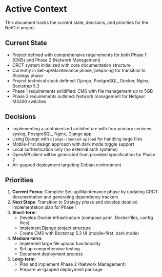 # Active Context

This document tracks the current state, decisions, and priorities for the NetCtrl project.

## Current State

- Project defined with comprehensive requirements for both Phase 1 (CMS) and Phase 2 (Network Management)
- CRCT system initialized with core documentation structure
- Currently in Set-up/Maintenance phase, preparing for transition to Strategy phase
- Project technical stack defined: Django, PostgreSQL, Docker, Nginx, Bootstrap 5.3
- Phase 1 requirements solidified: CMS with file management up to 5GB
- Phase 2 requirements outlined: Network management for Netgear M4300 switches

## Decisions

- Implementing a containerized architecture with four primary services: syslog, PostgreSQL, Nginx, Django app
- Using Django with `django-chunked-upload` for handling large files
- Mobile-first design approach with dark mode toggle support
- Local authentication only (no external auth systems)
- OpenAPI client will be generated from provided specification for Phase 2
- Air-gapped deployment targeting Debian environment

## Priorities

1. **Current Focus**: Complete Set-up/Maintenance phase by updating CRCT documentation and generating dependency trackers
2. **Next Steps**: Transition to Strategy phase and develop detailed implementation plan for Phase 1
3. **Short-term**: 
   - Develop Docker infrastructure (compose.yaml, Dockerfiles, config files)
   - Implement Django project structure
   - Create CMS with Bootstrap 5.3 UI (mobile-first, dark mode)
4. **Medium-term**:
   - Implement large file upload functionality
   - Set up comprehensive testing
   - Document deployment process
5. **Long-term**:
   - Plan and implement Phase 2 (Network Management)
   - Prepare air-gapped deployment package
